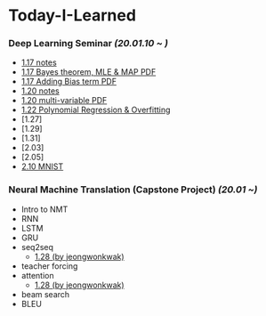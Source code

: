 # Today-I-Learned
 
### Deep Learning Seminar *(20.01.10 ~ )*

  + [1.17 notes](https://github.com/SoYoungCho/What-I-Have-Learned/blob/master/Deeplearning%20Seminar/1.17.ipynb)
  + [1.17 Bayes theorem, MLE & MAP PDF](https://github.com/SoYoungCho/What-I-Have-Learned/blob/master/Deeplearning%20Seminar/1.17%20%EB%B2%A0%EC%9D%B4%EC%A7%80%EC%95%88%20%EC%B6%94%EB%A1%A0%2C%20MLE%20%26%20MAP.pdf)
  + [1.17 Adding Bias term PDF](https://github.com/SoYoungCho/What-I-Have-Learned/blob/master/Deeplearning%20Seminar/1.17%20Bias%20term%20%EC%B6%94%EA%B0%80.pdf)
  + [1.20 notes](https://github.com/SoYoungCho/What-I-Have-Learned/blob/master/Deeplearning%20Seminar/1.20.ipynb)
  + [1.20 multi-variable PDF](https://github.com/SoYoungCho/What-I-Have-Learned/blob/master/Deeplearning%20Seminar/1.%2020%20x%EA%B0%80%20%EC%97%AC%EB%9F%AC%20%EA%B0%9C.pdf)
  + [1.22 Polynomial Regression & Overfitting](https://github.com/SoYoungCho/What-I-Have-Learned/blob/master/Deeplearning%20Seminar/1.22%20Polynomial%20Regression%20%26%20Overfitting.md)
  + [1.27]
  + [1.29]
  + [1.31]
  + [2.03]
  + [2.05]
  + [2.10 MNIST](https://github.com/SoYoungCho/Today-I-Learned/blob/master/Deeplearning%20Seminar/2.10.md)
  
### Neural Machine Translation (Capstone Project) *(20.01 ~)*
  + Intro to NMT
  + RNN
  + LSTM
  + GRU
  + seq2seq
    + [1.28 (by jeongwonkwak)](https://github.com/jeongwonkwak/Today-I-Learned/blob/master/Deep%20Learning/NMT/seq2seq.pdf)
  + teacher forcing
  + attention
    + [1.28 (by jeongwonkwak)](https://github.com/jeongwonkwak/Today-I-Learned/blob/master/Deep%20Learning/NMT/Attention.pdf)
  + beam search
  + BLEU
 
